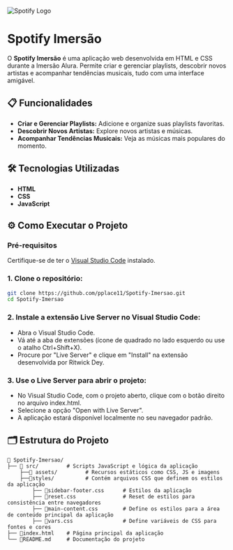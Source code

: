 ![Spotify Logo](https://upload.wikimedia.org/wikipedia/commons/1/19/Spotify_logo_without_text.svg)

# Spotify Imersão

O **Spotify Imersão** é uma aplicação web desenvolvida em HTML e CSS durante a Imersão Alura. Permite criar e gerenciar playlists, descobrir novos artistas e acompanhar tendências musicais, tudo com uma interface amigável.

## 📋 Funcionalidades

- **Criar e Gerenciar Playlists:** Adicione e organize suas playlists favoritas.
- **Descobrir Novos Artistas:** Explore novos artistas e músicas.
- **Acompanhar Tendências Musicais:** Veja as músicas mais populares do momento.

## 🛠️ Tecnologias Utilizadas

- **HTML** 
- **CSS**
- **JavaScript**

## ⚙️ Como Executar o Projeto

### Pré-requisitos

Certifique-se de ter o [Visual Studio Code](https://code.visualstudio.com/) instalado.

### 1. **Clone o repositório:**

```bash
git clone https://github.com/pplace11/Spotify-Imersao.git
cd Spotify-Imersao
```

### 2. **Instale a extensão Live Server no Visual Studio Code:**

- Abra o Visual Studio Code.
- Vá até a aba de extensões (ícone de quadrado no lado esquerdo ou use o atalho Ctrl+Shift+X).
- Procure por "Live Server" e clique em "Install" na extensão desenvolvida por Ritwick Dey.

### 3. **Use o Live Server para abrir o projeto:**

- No Visual Studio Code, com o projeto aberto, clique com o botão direito no arquivo index.html.
- Selecione a opção "Open with Live Server".
- A aplicação estará disponível localmente no seu navegador padrão.

## 🗂️ Estrutura do Projeto

```plaintext
📁 Spotify-Imersao/
├── 📂 src/         # Scripts JavaScript e lógica da aplicação
    ├──📂 assets/         # Recursos estáticos como CSS, JS e imagens
    ├──📂styles/          # Contém arquivos CSS que definem os estilos da aplicação
        ├── 📄sidebar-footer.css      # Estilos da aplicação
        ├── 📄reset.css               # Reset de estilos para consistência entre navegadores
        ├── 📄main-content.css        # Define os estilos para a área de conteúdo principal da aplicação
        ├── 📄vars.css                # Define variáveis de CSS para fontes e cores
├── 📄index.html    # Página principal da aplicação
└── 📄README.md     # Documentação do projeto
```
